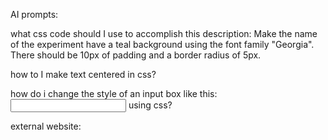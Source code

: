 AI prompts: 

what css code should I use to accomplish this description: Make the name of the experiment have a teal background using the font family "Georgia". There should be 10px of padding and a border radius of 5px. 

how to I make text centered in css?

how do i change the style of an input box like this: <input name="response" type="number" ></input> using css?

external website:
